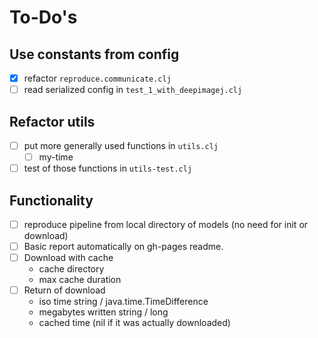 # To-Do's
## Use constants from config
- [x] refactor `reproduce.communicate.clj`
- [ ] read serialized config in `test_1_with_deepimagej.clj`

## Refactor utils
- [ ] put more generally used functions in `utils.clj`
    + [ ] my-time
- [ ] test of those functions in `utils-test.clj`

## Functionality

- [ ] reproduce pipeline from local directory of models (no need for init or download) 
- [ ] Basic report automatically on gh-pages readme.
- [ ] Download with cache
  + cache directory
  + max cache duration
- [ ] Return of download
  + iso time string / java.time.TimeDifference
  + megabytes written string / long 
  + cached time (nil if it was actually downloaded)
